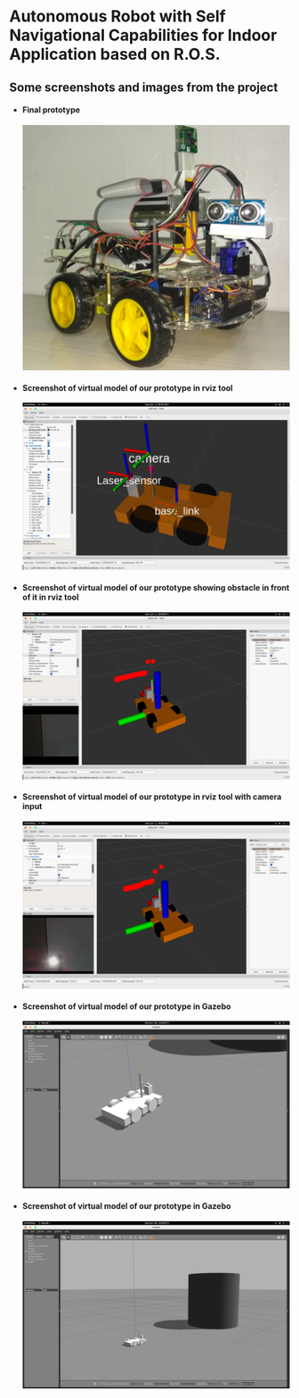 <h1>Autonomous Robot with Self Navigational Capabilities for Indoor Application based on R.O.S.</h1>

<h2>Some screenshots and images from the project</h2>

<ul>
	<li>
		<h4>Final prototype</h4>
		<img src="images/main_view.jpg">
	</li>
	<li>
		<h4>Screenshot of virtual model of our prototype in rviz tool</h4>
		<img src="images/Screenshot001.png">
	</li>
	<li>
		<h4>Screenshot of virtual model of our prototype showing obstacle in front of it in rviz tool</h4>
		<img src="images/Screenshot002.png">
	</li>
	<li>
		<h4>Screenshot of virtual model of our prototype in rviz tool with camera input</h4>
		<img src="images/Screenshot003.png">
	</li>
	<li>
		<h4>Screenshot of virtual model of our prototype in Gazebo</h4>
		<img src="images/v_robotINGazebo.png">
	</li>
	<li>
		<h4>Screenshot of virtual model of our prototype in Gazebo</h4>
		<img src="images/vrobot_in_gaz_simple_obstacle.png">
	</li>
</ul>
